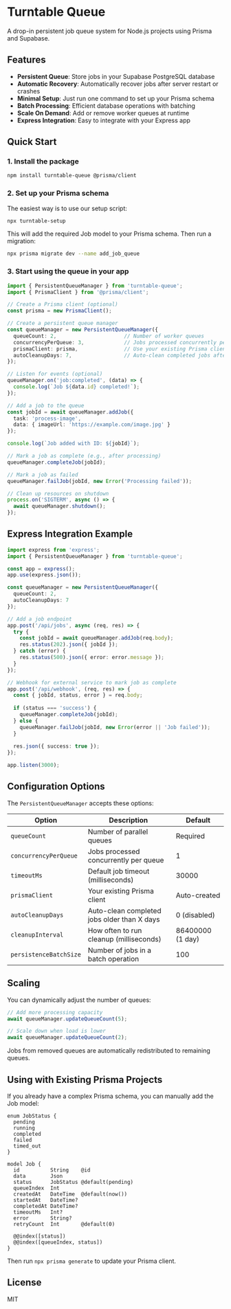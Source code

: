 # Turntable Queue

A drop-in persistent job queue system for Node.js projects using Prisma and Supabase.

## Features

- **Persistent Queue**: Store jobs in your Supabase PostgreSQL database
- **Automatic Recovery**: Automatically recover jobs after server restart or crashes
- **Minimal Setup**: Just run one command to set up your Prisma schema
- **Batch Processing**: Efficient database operations with batching
- **Scale On Demand**: Add or remove worker queues at runtime
- **Express Integration**: Easy to integrate with your Express app

## Quick Start

### 1. Install the package

```bash
npm install turntable-queue @prisma/client
```

### 2. Set up your Prisma schema

The easiest way is to use our setup script:

```bash
npx turntable-setup
```

This will add the required Job model to your Prisma schema. Then run a migration:

```bash
npx prisma migrate dev --name add_job_queue
```

### 3. Start using the queue in your app

```typescript
import { PersistentQueueManager } from 'turntable-queue';
import { PrismaClient } from '@prisma/client';

// Create a Prisma client (optional)
const prisma = new PrismaClient();

// Create a persistent queue manager
const queueManager = new PersistentQueueManager({
  queueCount: 2,                      // Number of worker queues
  concurrencyPerQueue: 3,             // Jobs processed concurrently per queue
  prismaClient: prisma,               // Use your existing Prisma client
  autoCleanupDays: 7,                 // Auto-clean completed jobs after 7 days
});

// Listen for events (optional)
queueManager.on('job:completed', (data) => {
  console.log(`Job ${data.id} completed!`);
});

// Add a job to the queue
const jobId = await queueManager.addJob({
  task: 'process-image',
  data: { imageUrl: 'https://example.com/image.jpg' }
});

console.log(`Job added with ID: ${jobId}`);

// Mark a job as complete (e.g., after processing)
queueManager.completeJob(jobId);

// Mark a job as failed
queueManager.failJob(jobId, new Error('Processing failed'));

// Clean up resources on shutdown
process.on('SIGTERM', async () => {
  await queueManager.shutdown();
});
```

## Express Integration Example

```typescript
import express from 'express';
import { PersistentQueueManager } from 'turntable-queue';

const app = express();
app.use(express.json());

const queueManager = new PersistentQueueManager({
  queueCount: 2,
  autoCleanupDays: 7
});

// Add a job endpoint
app.post('/api/jobs', async (req, res) => {
  try {
    const jobId = await queueManager.addJob(req.body);
    res.status(202).json({ jobId });
  } catch (error) {
    res.status(500).json({ error: error.message });
  }
});

// Webhook for external service to mark job as complete
app.post('/api/webhook', (req, res) => {
  const { jobId, status, error } = req.body;
  
  if (status === 'success') {
    queueManager.completeJob(jobId);
  } else {
    queueManager.failJob(jobId, new Error(error || 'Job failed'));
  }
  
  res.json({ success: true });
});

app.listen(3000);
```

## Configuration Options

The `PersistentQueueManager` accepts these options:

| Option | Description | Default |
|--------|-------------|---------|
| `queueCount` | Number of parallel queues | Required |
| `concurrencyPerQueue` | Jobs processed concurrently per queue | 1 |
| `timeoutMs` | Default job timeout (milliseconds) | 30000 |
| `prismaClient` | Your existing Prisma client | Auto-created |
| `autoCleanupDays` | Auto-clean completed jobs older than X days | 0 (disabled) |
| `cleanupInterval` | How often to run cleanup (milliseconds) | 86400000 (1 day) |
| `persistenceBatchSize` | Number of jobs in a batch operation | 100 |

## Scaling

You can dynamically adjust the number of queues:

```typescript
// Add more processing capacity
await queueManager.updateQueueCount(5);

// Scale down when load is lower
await queueManager.updateQueueCount(2);
```

Jobs from removed queues are automatically redistributed to remaining queues.

## Using with Existing Prisma Projects

If you already have a complex Prisma schema, you can manually add the Job model:

```prisma
enum JobStatus {
  pending
  running
  completed
  failed
  timed_out
}

model Job {
  id          String    @id
  data        Json
  status      JobStatus @default(pending)
  queueIndex  Int
  createdAt   DateTime  @default(now())
  startedAt   DateTime?
  completedAt DateTime?
  timeoutMs   Int?
  error       String?
  retryCount  Int       @default(0)
  
  @@index([status])
  @@index([queueIndex, status])
}
```

Then run `npx prisma generate` to update your Prisma client.

## License

MIT 
